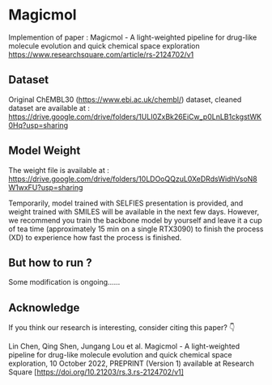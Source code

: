 
# Magicmol

Implemention of paper : Magicmol - A light-weighted pipeline for drug-like molecule evolution and quick chemical space exploration https://www.researchsquare.com/article/rs-2124702/v1

## Dataset 

Original ChEMBL30 (https://www.ebi.ac.uk/chembl/) dataset, cleaned dataset are available at : https://drive.google.com/drive/folders/1ULI0ZxBk26EiCw_p0LnLB1ckgstWK0Hq?usp=sharing


## Model Weight
The weight file is available at : https://drive.google.com/drive/folders/10LDOoQQzuL0XeDRdsWidhVsoN8W1wxFU?usp=sharing

Temporarily, model trained with SELFIES presentation is provided, and weight trained with SMILES will be available in the next few days.
However, we recommend you train the backbone model by yourself and leave it a cup of tea time (approximately 15 min on a single RTX3090) to finish the process (XD) to experience how fast the process is finished.

## But how to run ? 

Some modification is ongoing......

## Acknowledge

If you think our research is interesting, consider citing this paper? 👇 

Lin Chen, Qing Shen, Jungang Lou et al. Magicmol - A light-weighted pipeline for drug-like molecule evolution and quick chemical space exploration, 10 October 2022, PREPRINT (Version 1) available at Research Square [https://doi.org/10.21203/rs.3.rs-2124702/v1]

